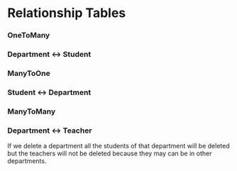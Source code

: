 # Relationship Tables

### OneToMany
### Department <-> Student

### ManyToOne
### Student <-> Department

### ManyToMany
### Department <-> Teacher

If we delete a department all the students of that department will be deleted but the teachers will not be deleted because they may can be in other departments.

